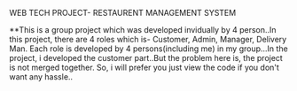 WEB TECH PROJECT- RESTAURENT MANAGEMENT SYSTEM

 **This is a group project which was developed invidually by 4 person..In this project, there are 4 roles which is- Customer, Admin, Manager, Delivery Man.
Each role is developed by 4 persons(including me) in my group...In the project, i developed the customer part..But the problem here is, the project is not merged together. So, i will prefer you just view the code if you don't want any hassle..
